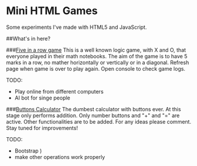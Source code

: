 # Mini HTML Games

Some experiments I've made with HTML5 and JavaScript.


##What's in here?

###[Five in a row game](https://rawgit.com/happyHooman/MiniHTMLGames/master/FiveInARowGame/myGame.html)
This is a well known logic game, with X and O, that everyone played in their math notebooks.
The aim of the game is to have 5 marks in a row, no mather horizontally or vertically or in a diagonal.
Refresh page when game is over to play again.
Open console to check game logs.

TODO: 
  - Play online from different computers
  - AI bot for singe people

###[Buttons Calculator](https://rawgit.com/happyHooman/MiniHTMLGames/master/ButtonsCalculator/index.html)
The dumbest calculator with buttons ever.
At this stage only performs addition.
Only number buttons and "+" and "=" are active.
Other functionalities are to be added.
For any ideas please comment.
Stay tuned for improvements!

TODO:
 - Bootstrap )
 - make other operations work properly